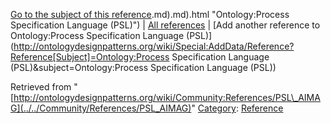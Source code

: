 [Go to the subject of this reference](../../Ontology/Process_Specification_Language_(PSL)).md).md).html "Ontology:Process Specification Language (PSL)") | [All references](../../Community/References.1 "Community:References") | [Add another reference to Ontology:Process Specification Language (PSL)](http://ontologydesignpatterns.org/wiki/Special:AddData/Reference?Reference[Subject]=Ontology:Process Specification Language (PSL)&subject=Ontology:Process Specification Language (PSL))


Retrieved from "[http://ontologydesignpatterns.org/wiki/Community:References/PSL\_AIMAG](../../Community/References/PSL_AIMAG)"
 [Category](http://ontologydesignpatterns.org/wiki/Special:Categories "Special:Categories"): [Reference](../../Category/Reference "Category:Reference")